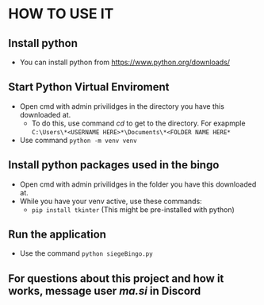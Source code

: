 # HOW TO USE IT
## Install python
- You can install python from https://www.python.org/downloads/

## Start Python Virtual Enviroment
- Open cmd with admin privilidges in the directory you have this downloaded at.
    - To do this, use command *cd* to get to the directory. For exapmple `C:\Users\*<USERNAME HERE>*\Documents\*<FOLDER NAME HERE*`
- Use command `python -m venv venv`

## Install python packages used in the bingo
- Open cmd with admin privilidges in the folder you have this downloaded at.
- While you have your venv active, use these commands:
    - `pip install tkinter` (This might be pre-installed with python)

## Run the application
- Use the command `python siegeBingo.py`

## For questions about this project and how it works, message user ***ma.si*** in Discord
